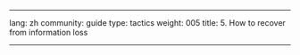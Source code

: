 

---

lang: zh
community: guide
type: tactics
weight: 005
title: 5. How to recover from information loss

---

<stub>

